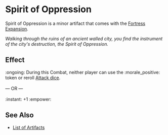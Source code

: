 # Spirit of Oppression

Spirit of Oppression is a minor artifact that comes with the [Fortress Expansion](../content.md).

*Walking through the ruins of an ancient walled city, you find the instrument of the city's destruction, the Spirit of Oppression.*


## Effect

:ongoing: During this Combat, neither player can use the :morale_positive: token or reroll [Attack dice](../dice.md#attack-die).<br><br>— OR —<br><br>:instant: +1 :empower:


## See Also

- [List of Artifacts](../artifacts.md)
